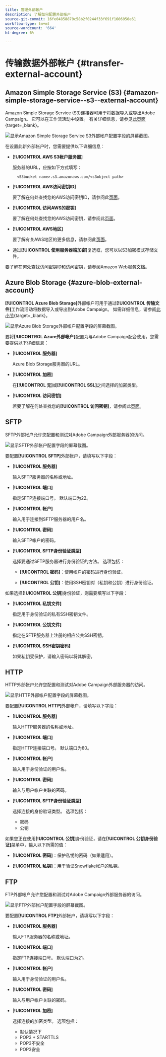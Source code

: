 ```yaml
---
title: 管理外部帐户
description: 了解如何配置外部帐户
source-git-commit: 16fe04858870c58b2f0244f33f691f1606050e61
workflow-type: tm+mt
source-wordcount: '664'
ht-degree: 6%

---
```


# 传输数据外部帐户 {#transfer-external-account}

## Amazon Simple Storage Service (S3) {#amazon-simple-storage-service--s3--external-account}

Amazon Simple Storage Service (S3)连接器可用于将数据导入或导出Adobe Campaign。 它可以在工作流活动中设置。 有关详细信息，请参见[此页面](https://experienceleague.adobe.com/zh-hans/docs/campaign-web/v8/wf/design-workflows/transfer-file){target=_blank}。

![显示Amazon Simple Storage Service S3外部帐户配置字段的屏幕截图。](assets/external-AWS.png)

在设置此新外部帐户时，您需要提供以下详细信息：

* **[!UICONTROL AWS S3帐户服务器]**

  服务器的URL，应按如下方式填写：

  `  <S3bucket name>.s3.amazonaws.com/<s3object path>`

* **[!UICONTROL AWS访问密钥ID]**

  要了解在何处查找您的AWS访问密钥ID，请参阅此[页面](https://docs.aws.amazon.com/general/latest/gr/aws-sec-cred-types.html#access-keys-and-secret-access-keys)。

* **[!UICONTROL 访问AWS的密钥]**

  要了解在何处查找您的AWS访问密钥，请参阅此[页面](https://aws.amazon.com/fr/blogs/security/wheres-my-secret-access-key/)。

* **[!UICONTROL AWS地区]**

  要了解有关AWS地区的更多信息，请参阅此[页面](https://aws.amazon.com/about-aws/global-infrastructure/regions_az/)。

* 通过&#x200B;**[!UICONTROL 使用服务器端加密]**&#x200B;复选框，您可以以S3加密模式存储文件。

要了解在何处查找访问密钥ID和访问密钥，请参阅Amazon Web服务[文档](https://docs.aws.amazon.com/general/latest/gr/aws-sec-cred-types.html#access-keys-and-secret-access-keys)。

## Azure Blob Storage {#azure-blob-external-account}

**[!UICONTROL Azure Blob Storage]**&#x200B;外部帐户可用于通过&#x200B;**[!UICONTROL 传输文件]**&#x200B;工作流活动将数据导入或导出到Adobe Campaign。 如需详细信息，请参阅[此小节](https://experienceleague.adobe.com/zh-hans/docs/campaign-web/v8/wf/design-workflows/transfer-file){target=_blank}。

![显示Azure Blob Storage外部帐户配置字段的屏幕截图。](assets/external-azure.png)

要将&#x200B;**[!UICONTROL Azure外部帐户]**&#x200B;配置为与Adobe Campaign配合使用，您需要提供以下详细信息：

* **[!UICONTROL 服务器]**

  Azure Blob Storage服务器的URL。

* **[!UICONTROL 加密]**

  在&#x200B;**[!UICONTROL 无]**&#x200B;或&#x200B;**[!UICONTROL SSL]**&#x200B;之间选择的加密类型。

* **[!UICONTROL 访问密钥]**

  若要了解在何处查找您的&#x200B;**[!UICONTROL 访问密钥]**，请参阅此[页面](https://docs.microsoft.com/en-us/azure/storage/common/storage-account-keys-manage?tabs=azure-portal)。

## SFTP

SFTP外部帐户允许您配置和测试对Adobe Campaign外部服务器的访问。

![显示SFTP外部帐户配置字段的屏幕截图。](assets/ext-account-sftp.png)

要配置&#x200B;**[!UICONTROL SFTP]**&#x200B;外部帐户，请填写以下字段：

* **[!UICONTROL 服务器]**

  输入SFTP服务器的名称或地址。

* **[!UICONTROL 端口]**

  指定SFTP连接端口号。 默认端口为22。

* **[!UICONTROL 帐户]**

  输入用于连接到SFTP服务器的用户名。

* **[!UICONTROL 密码]**

  输入SFTP帐户的密码。

* **[!UICONTROL SFTP身份验证类型]**

  选择要通过SFTP服务器进行身份验证的方法。 选项包括：

   * **[!UICONTROL 密码]**：使用帐户的密码进行身份验证。

   * **[!UICONTROL 公钥]**：使用SSH密钥对（私钥和公钥）进行身份验证。

如果选择&#x200B;**[!UICONTROL 公钥]**&#x200B;身份验证，则需要填写以下字段：

* **[!UICONTROL 私钥文件]**

  指定用于身份验证的私有SSH密钥文件。

* **[!UICONTROL 公钥文件]**

  指定在SFTP服务器上注册的相应公共SSH密钥。

* **[!UICONTROL SSH密钥密码]**

  如果私钥受保护，请输入密码以将其解密。

## HTTP

HTTP外部帐户允许您配置和测试对Adobe Campaign外部服务器的访问。

![显示HTTP外部帐户配置字段的屏幕截图。](assets/ext-account-http.png)

要配置&#x200B;**[!UICONTROL HTTP]**&#x200B;外部帐户，请填写以下字段：

* **[!UICONTROL 服务器]**

  输入HTTP服务器的名称或地址。

* **[!UICONTROL 端口]**

  指定HTTP连接端口号。 默认端口为80。

* **[!UICONTROL 帐户]**

  输入用于身份验证的用户名。

* **[!UICONTROL 密码]**

  输入与用户帐户关联的密码。

* **[!UICONTROL SFTP身份验证类型]**

  选择连接的身份验证类型。 选项包括：

   * 密码
   * 公钥

如果您正在使用&#x200B;**[!UICONTROL 公钥]**&#x200B;身份验证，请在&#x200B;**[!UICONTROL 公钥身份验证]**&#x200B;菜单中，输入以下所需的值：

* **[!UICONTROL 密码]**：保护私钥的密码（如果适用）。

* **[!UICONTROL 私钥]**：用于验证Snowflake帐户的私钥。



## FTP

FTP外部帐户允许您配置和测试对Adobe Campaign外部服务器的访问。

![显示FTP外部帐户配置字段的屏幕截图。](assets/ext-account-ftp.png)

要配置&#x200B;**[!UICONTROL FTP]**&#x200B;外部帐户，请填写以下字段：

* **[!UICONTROL 服务器]**

  输入FTP服务器的名称或地址。

* **[!UICONTROL 端口]**

  指定FTP连接端口号。 默认端口为21。

* **[!UICONTROL 帐户]**

  输入用于身份验证的用户名。

* **[!UICONTROL 密码]**

  输入与用户帐户关联的密码。

* **[!UICONTROL 加密]**

  选择连接的加密类型。 选项包括：

   * 默认情况下
   * POP3 + STARTTLS
   * POP3不安全
   * POP3安全